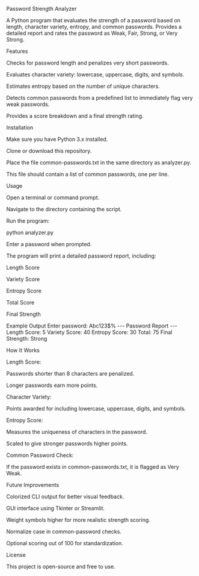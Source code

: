 Password Strength Analyzer

A Python program that evaluates the strength of a password based on length, character variety, entropy, and common passwords. Provides a detailed report and rates the password as Weak, Fair, Strong, or Very Strong.

Features

Checks for password length and penalizes very short passwords.

Evaluates character variety: lowercase, uppercase, digits, and symbols.

Estimates entropy based on the number of unique characters.

Detects common passwords from a predefined list to immediately flag very weak passwords.

Provides a score breakdown and a final strength rating.

Installation

Make sure you have Python 3.x installed.

Clone or download this repository.

Place the file common-passwords.txt in the same directory as analyzer.py.

This file should contain a list of common passwords, one per line.

Usage

Open a terminal or command prompt.

Navigate to the directory containing the script.

Run the program:

python analyzer.py


Enter a password when prompted.

The program will print a detailed password report, including:

Length Score

Variety Score

Entropy Score

Total Score

Final Strength

Example Output
Enter password: Abc123$%
--- Password Report ---
Length Score: 5
Variety Score: 40
Entropy Score: 30
Total: 75
Final Strength: Strong

How It Works

Length Score:

Passwords shorter than 8 characters are penalized.

Longer passwords earn more points.

Character Variety:

Points awarded for including lowercase, uppercase, digits, and symbols.

Entropy Score:

Measures the uniqueness of characters in the password.

Scaled to give stronger passwords higher points.

Common Password Check:

If the password exists in common-passwords.txt, it is flagged as Very Weak.

Future Improvements

Colorized CLI output for better visual feedback.

GUI interface using Tkinter or Streamlit.

Weight symbols higher for more realistic strength scoring.

Normalize case in common-password checks.

Optional scoring out of 100 for standardization.

License

This project is open-source and free to use.
